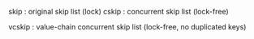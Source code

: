 skip : original skip list (lock)
cskip : concurrent skip list (lock-free)

vcskip : value-chain concurrent skip list (lock-free, no duplicated keys)
